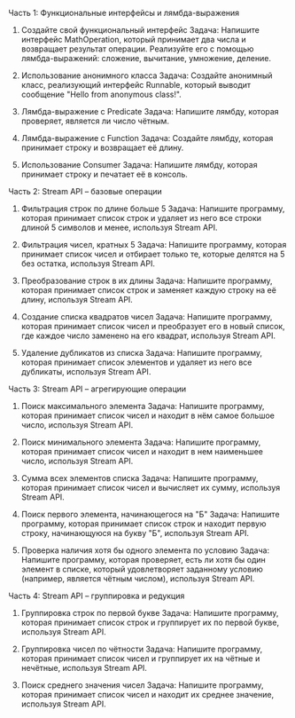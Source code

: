 Часть 1: Функциональные интерфейсы и лямбда-выражения


1. Создайте свой функциональный интерфейс
   Задача: Напишите интерфейс MathOperation, который принимает два числа и возвращает результат операции. Реализуйте его с помощью лямбда-выражений: сложение, вычитание, умножение, деление.

2. Использование анонимного класса
   Задача: Создайте анонимный класс, реализующий интерфейс Runnable, который выводит сообщение "Hello from anonymous class!".

3. Лямбда-выражение с Predicate
   Задача: Напишите лямбду, которая проверяет, является ли число чётным.

4. Лямбда-выражение с Function
   Задача: Создайте лямбду, которая принимает строку и возвращает её длину.

5. Использование Consumer
   Задача: Напишите лямбду, которая принимает строку и печатает её в консоль.


Часть 2: Stream API – базовые операции


1. Фильтрация строк по длине больше 5
   Задача: Напишите программу, которая принимает список строк и удаляет из него все строки длиной 5 символов и менее, используя Stream API.

2. Фильтрация чисел, кратных 5
   Задача: Напишите программу, которая принимает список чисел и отбирает только те, которые делятся на 5 без остатка, используя Stream API.

3. Преобразование строк в их длины
   Задача: Напишите программу, которая принимает список строк и заменяет каждую строку на её длину, используя Stream API.

4. Создание списка квадратов чисел
   Задача: Напишите программу, которая принимает список чисел и преобразует его в новый список, где каждое число заменено на его квадрат, используя Stream API.

5. Удаление дубликатов из списка
   Задача: Напишите программу, которая принимает список элементов и удаляет из него все дубликаты, используя Stream API.


Часть 3: Stream API – агрегирующие операции


1. Поиск максимального элемента
   Задача: Напишите программу, которая принимает список чисел и находит в нём самое большое число, используя Stream API.

2. Поиск минимального элемента
   Задача: Напишите программу, которая принимает список чисел и находит в нем наименьшее число, используя Stream API.

3. Сумма всех элементов списка
   Задача: Напишите программу, которая принимает список чисел и вычисляет их сумму, используя Stream API.

4. Поиск первого элемента, начинающегося на "Б"
   Задача: Напишите программу, которая принимает список строк и находит первую строку, начинающуюся на букву "Б", используя Stream API.

5. Проверка наличия хотя бы одного элемента по условию
   Задача: Напишите программу, которая проверяет, есть ли хотя бы один элемент в списке, который удовлетворяет заданному условию (например, является чётным числом), используя Stream API.


Часть 4: Stream API – группировка и редукция


1. Группировка строк по первой букве
   Задача: Напишите программу, которая принимает список строк и группирует их по первой букве, используя Stream API.

2. Группировка чисел по чётности
   Задача: Напишите программу, которая принимает список чисел и группирует их на чётные и нечётные, используя Stream API.

3. Поиск среднего значения чисел
   Задача: Напишите программу, которая принимает список чисел и находит их среднее значение, используя Stream API.